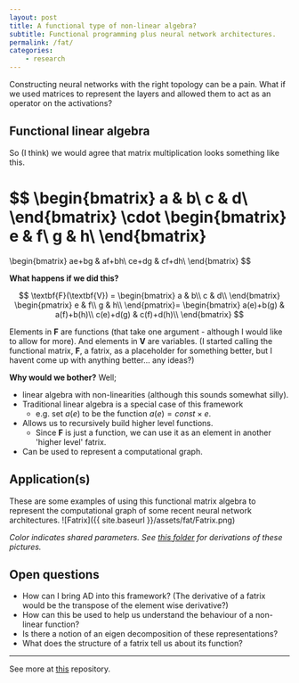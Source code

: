 ```yaml
---
layout: post
title: A functional type of non-linear algebra?
subtitle: Functional programming plus neural network architectures.
permalink: /fat/
categories:
    - research
---
```


Constructing neural networks with the right topology can be a pain. What if we used matrices to represent the layers and allowed them to act as an operator on the activations?

## Functional linear algebra

So (I think) we would agree that matrix multiplication looks something like this.

$$
\begin{bmatrix}
a & b\\
c & d\\
\end{bmatrix}
\cdot
\begin{bmatrix}
e & f\\
g & h\\
\end{bmatrix}
=
\begin{bmatrix}
ae+bg & af+bh\\
ce+dg & cf+dh\\
\end{bmatrix}
$$


**What happens if we did this?**


$$
\textbf{F}(\textbf{V}) =
\begin{bmatrix}
a & b\\
c & d\\
\end{bmatrix}
\begin{pmatrix}
e & f\\
g & h\\
\end{pmatrix}=
\begin{bmatrix}
a(e)+b(g) & a(f)+b(h)\\
c(e)+d(g) & c(f)+d(h)\\
\end{bmatrix}
$$

Elements in $\textbf{F}$ are functions (that take one argument - although I would like to allow for more). And elements in $\textbf{V}$ are variables. (I started calling the functional matrix, $\textbf{F}$, a fatrix, as a placeholder for something better, but I havent come up with anything better... any ideas?)

**Why would we bother?** Well;

* linear algebra with non-linearities (although this sounds somewhat silly).
* Traditional linear algebra is a special case of this framework
    * e.g. set $a(e)$ to be the function $a(e) = const\times e$.
* Allows us to recursively build higher level functions.
    * Since $\textbf{F}$ is just a function, we can use it as an element in another 'higher level' fatrix.
* Can be used to represent a computational graph.

## Application(s)

These are some examples of using this functional matrix algebra to represent the computational graph of some recent neural network architectures.
![Fatrix]({{ site.baseurl }}/assets/fat/Fatrix.png)

_Color indicates shared parameters. See [this folder](https://github.com/act65/FAT/tree/master/Examples) for derivations of these pictures._

## Open questions

* How can I bring AD into this framework? (The derivative of a fatrix would be the transpose of the element wise derivative?)
* How can this be used to help us understand the behaviour of a non-linear function?
* Is there a notion of an eigen decomposition of these representations?
* What does the structure of a fatrix tell us about its function?

***
See more at [this](https://github.com/act65/FAT) repository.
